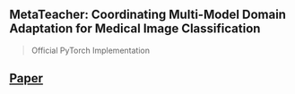 ## MetaTeacher: Coordinating Multi-Model Domain Adaptation for Medical Image Classification
> Official PyTorch Implementation
## [Paper](https://papers.nips.cc/paper_files/paper/2022/hash/8313b1920ee9c78d846c5798c1ce48be-Abstract-Conference.html)
